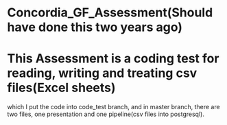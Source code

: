 # Concordia_GF_Assessment(Should have done this two years ago)
# This Assessment is a coding test for reading, writing and treating csv files(Excel sheets) 
which I put the code into code_test branch,
and in master branch, there are two files, one presentation and one pipeline(csv files into postgresql).



